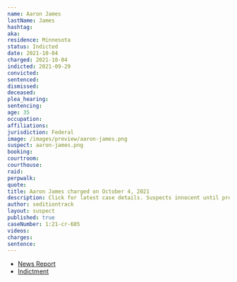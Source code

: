 ```yaml
---
name: Aaron James
lastName: James
hashtag:
aka:
residence: Minnesota
status: Indicted
date: 2021-10-04
charged: 2021-10-04
indicted: 2021-09-29
convicted:
sentenced:
dismissed:
deceased:
plea_hearing:
sentencing:
age: 35
occupation:
affiliations:
jurisdiction: Federal
image: /images/preview/aaron-james.png
suspect: aaron-james.png
booking:
courtroom:
courthouse:
raid:
perpwalk:
quote:
title: Aaron James charged on October 4, 2021
description: Click for latest case details. Suspects innocent until proven guilty.
author: seditiontrack
layout: suspect
published: true
caseNumber: 1:21-cr-605
videos:
charges:
sentence:
---
```

- [News Report](https://www.albertleatribune.com/2021/10/3-minnesota-men-charged-in-jan-6-us-capitol-riot/)
- [Indictment](https://www.justice.gov/usao-dc/case-multi-defendant/file/1439351/download)
